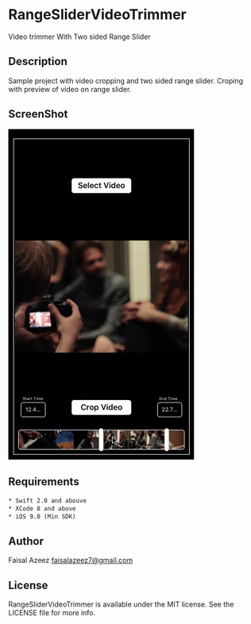 # RangeSliderVideoTrimmer

Video trimmer With Two sided Range Slider

## Description

Sample project with video cropping and two sided range slider.
Croping with preview of video on range slider.

## ScreenShot

![Alt text](/screenshot.gif?raw=true "Optional Title")

## Requirements

```
* Swift 2.0 and abouve
* XCode 8 and above
* iOS 9.0 (Min SDK)
```
## Author

Faisal Azeez
<faisalazeez7@gmail.com>


## License

RangeSliderVideoTrimmer is available under the MIT license. See the LICENSE file for more info.
